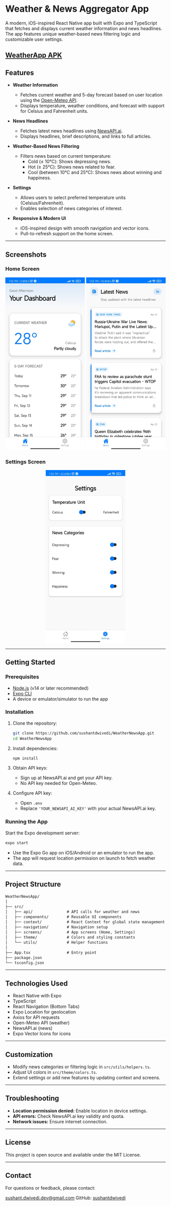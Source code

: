 # Weather & News Aggregator App

A modern, iOS-inspired React Native app built with Expo and TypeScript that fetches and displays current weather information and news headlines. The app features unique weather-based news filtering logic and customizable user settings.

[WeatherApp APK](https://drive.google.com/file/d/1PgfX-Y-KaF1hcZlbLsL9F_GfdoTEC8L4/view?usp=sharing)
---

## Features

- **Weather Information**
  - Fetches current weather and 5-day forecast based on user location using the [Open-Meteo API](https://open-meteo.com/en/docs).
  - Displays temperature, weather conditions, and forecast with support for Celsius and Fahrenheit units.

- **News Headlines**
  - Fetches latest news headlines using [NewsAPI.ai](https://newsapi.ai/).
  - Displays headlines, brief descriptions, and links to full articles.

- **Weather-Based News Filtering**
  - Filters news based on current temperature:
    - Cold (≤ 10°C): Shows depressing news.
    - Hot (≥ 25°C): Shows news related to fear.
    - Cool (between 10°C and 25°C): Shows news about winning and happiness.

- **Settings**
  - Allows users to select preferred temperature units (Celsius/Fahrenheit).
  - Enables selection of news categories of interest.

- **Responsive & Modern UI**
  - iOS-inspired design with smooth navigation and vector icons.
  - Pull-to-refresh support on the home screen.

---

## Screenshots


### Home Screen
<p align="center">
  <img src="assets/screenshots/home1.jpeg" width="250"/>
  <img src="assets/screenshots/home2.jpeg" width="250"/>
</p>

### Settings Screen
<p align="center">
  <img src="assets/screenshots/settings.jpeg" width="250"/>
</p>

---

## Getting Started

### Prerequisites

- [Node.js](https://nodejs.org/) (v14 or later recommended)  
- [Expo CLI](https://docs.expo.dev/get-started/installation/)  
- A device or emulator/simulator to run the app  

### Installation

1. Clone the repository:

   ```bash
   git clone https://github.com/sushantdwivedi/WeatherNewsApp.git
   cd WeatherNewsApp
   ```

2. Install dependencies:

   ```bash
   npm install
   ```

3. Obtain API keys:
   - Sign up at NewsAPI.ai and get your API key.  
   - No API key needed for Open-Meteo.  

4. Configure API key:
   - Open `.env`  
   - Replace `'YOUR_NEWSAPI_AI_KEY'` with your actual NewsAPI.ai key.  

### Running the App

Start the Expo development server:

```bash
expo start
```

- Use the Expo Go app on iOS/Android or an emulator to run the app.  
- The app will request location permission on launch to fetch weather data.  

---

## Project Structure

```
WeatherNewsApp/
│
├── src/
│   ├── api/               # API calls for weather and news
│   ├── components/        # Reusable UI components
│   ├── context/           # React Context for global state management
│   ├── navigation/        # Navigation setup
│   ├── screens/           # App screens (Home, Settings)
│   ├── theme/             # Colors and styling constants
│   └── utils/             # Helper functions
│
├── App.tsx                # Entry point
├── package.json
└── tsconfig.json
```

---

## Technologies Used

- React Native with Expo  
- TypeScript  
- React Navigation (Bottom Tabs)  
- Expo Location for geolocation  
- Axios for API requests  
- Open-Meteo API (weather)  
- NewsAPI.ai (news)  
- Expo Vector Icons for icons  

---

## Customization

- Modify news categories or filtering logic in `src/utils/helpers.ts`.  
- Adjust UI colors in `src/theme/colors.ts`.  
- Extend settings or add new features by updating context and screens.  

---

## Troubleshooting

- **Location permission denied:** Enable location in device settings.  
- **API errors:** Check NewsAPI.ai key validity and quota.  
- **Network issues:** Ensure internet connection.  

---

## License

This project is open source and available under the MIT License.

---

## Contact

For questions or feedback, please contact:

sushant.dwivedi.dev@gmail.com 
GitHub: [sushantdwivedi](https://github.com/sushantdwivedi)

